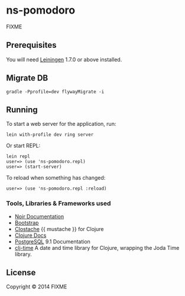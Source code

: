 # ns-pomodoro

FIXME

## Prerequisites

You will need [Leiningen][1] 1.7.0 or above installed.

[1]: https://github.com/technomancy/leiningen

## Migrate DB

```
gradle -Pprofile=dev flywayMigrate -i
```

## Running

To start a web server for the application, run:

    lein with-profile dev ring server

Or start REPL:

```
lein repl
user=> (use 'ns-pomodoro.repl)
user=> (start-server)
```

To reload when something has changed:

```
user=> (use 'ns-pomodoro.repl :reload)
```

### Tools, Libraries & Frameworks used

* [Noir Documentation](http://www.webnoir.org/autodoc/1.0.0/index.html)
* [Bootstrap](http://getbootstrap.com/)
* [Clostache](https://github.com/fhd/clostache) {{ mustache }} for Clojure
* [Clojure Docs](http://clojuredocs.org/)
* [PostgreSQL](http://www.postgresql.org/docs/9.1/static/index.html) 9.1 Documentation
* [clj-time](https://github.com/clj-time/clj-time) A date and time library for Clojure, wrapping the Joda Time library.

## License

Copyright © 2014 FIXME
